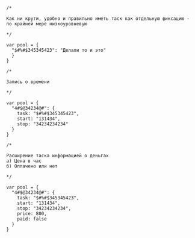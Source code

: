 ```
/*

Как ни крути, удобно и правильно иметь таск как отдельную фиксацию - по крайней мере низкоуровневую

*/

var pool = {
  "$#%#$345345423": "Делали то и это"
  }
}

/*

Запись о времени

*/

var pool = {
  "4#$@34234@#": {
    task: "$#%#$345345423",
    start: "131434",
    stop: "34234234234"
  }
}

/*

Расширение таска информацией о деньгах
а) Цена в час
б) Оплачено или нет

*/

var pool = {
  "4#$@34234@#": {
    task: "$#%#$345345423",
    start: "131434",
    stop: "34234234234",
    price: 800,
    paid: false
  }
}
```

<!-- {"date":"2016-10-09T12:28:21.216Z","id":"333b4e70-2dfd-11e7-b44f-f14586a06049","excerpt":"``` /* Как ни крути, удобно и правильно иметь таск..."} -->